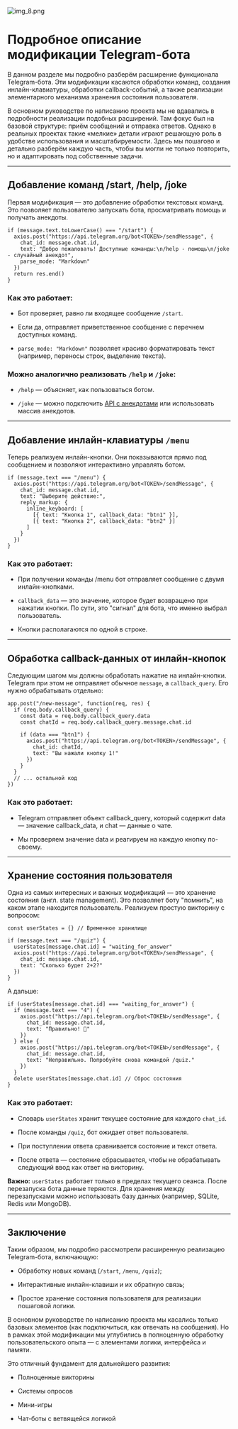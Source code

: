 ![img_8.png](img_8.png)

# Подробное описание модификации Telegram-бота

В данном разделе мы подробно разберём расширение функционала Telegram-бота. Эти модификации касаются обработки команд, создания инлайн-клавиатуры, обработки callback-событий, а также реализации элементарного механизма хранения состояния пользователя.

В основном руководстве по написанию проекта мы не вдавались в подробности реализации подобных расширений. Там фокус был на базовой структуре: приём сообщений и отправка ответов. Однако в реальных проектах такие «мелкие» детали играют решающую роль в удобстве использования и масштабируемости. Здесь мы пошагово и детально разберём каждую часть, чтобы вы могли не только повторить, но и адаптировать под собственные задачи.

---

## Добавление команд /start, /help, /joke

Первая модификация — это добавление обработки текстовых команд. Это позволяет пользователю запускать бота, просматривать помощь и получать анекдоты.

```
if (message.text.toLowerCase() === "/start") {
  axios.post("https://api.telegram.org/bot<TOKEN>/sendMessage", {
    chat_id: message.chat.id,
    text: "Добро пожаловать! Доступные команды:\n/help - помощь\n/joke - случайный анекдот",
    parse_mode: "Markdown"
  })
  return res.end()
}
```
### Как это работает:

- Бот проверяет, равно ли входящее сообщение `/start`.

- Если да, отправляет приветственное сообщение с перечнем доступных команд.

- `parse_mode: "Markdown"` позволяет красиво форматировать текст (например, переносы строк, выделение текста).

### Можно аналогично реализовать `/help` и `/joke`:

- `/help` — объясняет, как пользоваться ботом.

- `/joke` — можно подключить [API с анекдотами](https://official-joke-api.appspot.com/random_joke) или использовать массив анекдотов.

---

## Добавление инлайн-клавиатуры `/menu`

Теперь реализуем инлайн-кнопки. Они показываются прямо под сообщением и позволяют интерактивно управлять ботом.

```
if (message.text === "/menu") {
  axios.post("https://api.telegram.org/bot<TOKEN>/sendMessage", {
    chat_id: message.chat.id,
    text: "Выберите действие:",
    reply_markup: {
      inline_keyboard: [
        [{ text: "Кнопка 1", callback_data: "btn1" }],
        [{ text: "Кнопка 2", callback_data: "btn2" }]
      ]
    }
  })
}
```

### Как это работает:

- При получении команды /menu бот отправляет сообщение с двумя инлайн-кнопками.

- `callback_data` — это значение, которое будет возвращено при нажатии кнопки. По сути, это "сигнал" для бота, что именно выбрал пользователь.

- Кнопки располагаются по одной в строке.

---

## Обработка callback-данных от инлайн-кнопок

Следующим шагом мы должны обработать нажатие на инлайн-кнопки. Telegram при этом не отправляет обычное `message`, а `callback_query`. Его нужно обрабатывать отдельно:

```
app.post("/new-message", function(req, res) {
  if (req.body.callback_query) {
    const data = req.body.callback_query.data
    const chatId = req.body.callback_query.message.chat.id

    if (data === "btn1") {
      axios.post("https://api.telegram.org/bot<TOKEN>/sendMessage", {
        chat_id: chatId,
        text: "Вы нажали кнопку 1!"
      })
    }
  }
  // ... остальной код
})
```

### Как это работает:

- Telegram отправляет объект callback_query, который содержит data — значение callback_data, и chat — данные о чате.

- Мы проверяем значение data и реагируем на каждую кнопку по-своему.

---

## Хранение состояния пользователя

Одна из самых интересных и важных модификаций — это хранение состояния (англ. state management). Это позволяет боту "помнить", на каком этапе находится пользователь. Реализуем простую викторину с вопросом:

```
const userStates = {} // Временное хранилище

if (message.text === "/quiz") {
  userStates[message.chat.id] = "waiting_for_answer"
  axios.post("https://api.telegram.org/bot<TOKEN>/sendMessage", {
    chat_id: message.chat.id,
    text: "Сколько будет 2+2?"
  })
}
```

А дальше:

```
if (userStates[message.chat.id] === "waiting_for_answer") {
  if (message.text === "4") {
    axios.post("https://api.telegram.org/bot<TOKEN>/sendMessage", {
      chat_id: message.chat.id,
      text: "Правильно! 🎉"
    })
  } else {
    axios.post("https://api.telegram.org/bot<TOKEN>/sendMessage", {
      chat_id: message.chat.id,
      text: "Неправильно. Попробуйте снова командой /quiz."
    })
  }
  delete userStates[message.chat.id] // Сброс состояния
}
```

### Как это работает:
- Словарь `userStates` хранит текущее состояние для каждого `chat_id`.

- После команды `/quiz`, бот ожидает ответ пользователя.

- При поступлении ответа сравнивается состояние и текст ответа.

- После ответа — состояние сбрасывается, чтобы не обрабатывать следующий ввод как ответ на викторину.

**Важно:** `userStates` работает только в пределах текущего сеанса. После перезапуска бота данные теряются. Для хранения между перезапусками можно использовать базу данных (например, SQLite, Redis или MongoDB).

---

## Заключение

Таким образом, мы подробно рассмотрели расширенную реализацию Telegram-бота, включающую:

- Обработку новых команд (`/start`, `/menu`, `/quiz`);

- Интерактивные инлайн-клавиши и их обратную связь;

- Простое хранение состояния пользователя для реализации пошаговой логики.

В основном руководстве по написанию проекта мы касались только базовых элементов (как подключиться, как отвечать на сообщения). Но в рамках этой модификации мы углубились в полноценную обработку пользовательского опыта — с элементами логики, интерфейса и памяти.

Это отличный фундамент для дальнейшего развития:

- Полноценные викторины

- Системы опросов

- Мини-игры

- Чат-боты с ветвящейся логикой